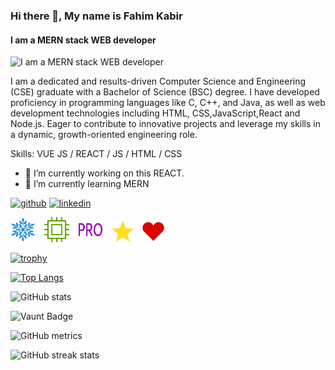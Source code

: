 ### Hi there 👋, My name is Fahim Kabir
#### I am a MERN stack WEB developer
![I am a MERN stack WEB developer](https://media.licdn.com/dms/image/v2/D5616AQFNub8hiYxZoA/profile-displaybackgroundimage-shrink_350_1400/profile-displaybackgroundimage-shrink_350_1400/0/1731083728820?e=1749081600&v=beta&t=tRV1g_dkpmKUHv_gBNRoe2cru_4ZGsfScdPcd20-e1M)

I am a dedicated and results-driven Computer Science and Engineering (CSE) graduate with a Bachelor of Science (BSC) degree. I have developed proficiency in programming languages like C, C++, and Java, as well as web development technologies including HTML, CSS,JavaScript,React and Node.js. Eager to contribute to innovative projects and leverage my skills in a dynamic, growth-oriented engineering role.

Skills: VUE JS / REACT / JS / HTML / CSS

- 🔭 I’m currently working on this REACT. 
- 🌱 I’m currently learning MERN 


[<img src='https://cdn.jsdelivr.net/npm/simple-icons@3.0.1/icons/github.svg' alt='github' height='40'>](https://github.com/web-pro-fahimkabir1)  [<img src='https://cdn.jsdelivr.net/npm/simple-icons@3.0.1/icons/linkedin.svg' alt='linkedin' height='40'>](https://www.linkedin.com/in/www.linkedin.com/in/fahim-kabir-3b6a66153/)  

<a href='https://archiveprogram.github.com/'><img src='https://raw.githubusercontent.com/acervenky/animated-github-badges/master/assets/acbadge.gif' width='40' height='40'></a> <a href='https://docs.github.com/en/developers'><img src='https://raw.githubusercontent.com/acervenky/animated-github-badges/master/assets/devbadge.gif' width='40' height='40'></a> <a href='https://github.com/pricing'><img src='https://raw.githubusercontent.com/acervenky/animated-github-badges/master/assets/pro.gif' width='40' height='40'></a> <a href='https://stars.github.com/'><img src='https://raw.githubusercontent.com/acervenky/animated-github-badges/master/assets/starbadge.gif' width='35' height='35'></a> <a href='https://docs.github.com/en/github/supporting-the-open-source-community-with-github-sponsors'><img src='https://raw.githubusercontent.com/acervenky/animated-github-badges/master/assets/sponsorbadge.gif' width='35' height='35'></a> 

[![trophy](https://github-profile-trophy.vercel.app/?username=web-pro-fahimkabir1)](https://github.com/ryo-ma/github-profile-trophy)

[![Top Langs](https://github-readme-stats.vercel.app/api/top-langs/?username=web-pro-fahimkabir1)](https://github.com/anuraghazra/github-readme-stats)

![GitHub stats](https://github-readme-stats.vercel.app/api?username=web-pro-fahimkabir1&show_icons=true&count_private=true)  

![Vaunt Badge](https://api.vaunt.dev/v1/github/entities/web-pro-fahimkabir1/contributions?format=svg&private=true)  

![GitHub metrics](https://metrics.lecoq.io/web-pro-fahimkabir1)  

![GitHub streak stats](https://streak-stats.demolab.com/?user=web-pro-fahimkabir1)  

